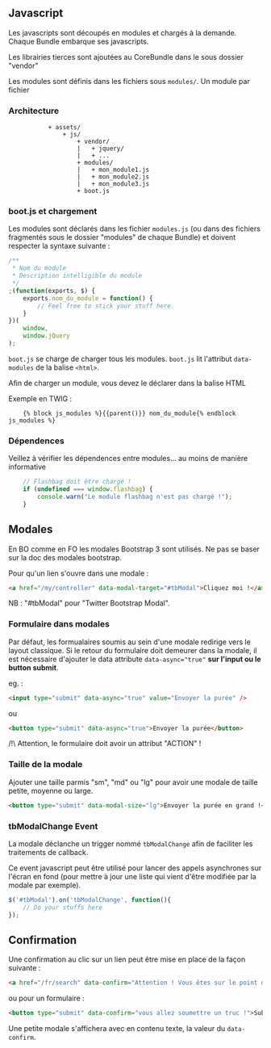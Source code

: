 ## Javascript

Les javascripts sont découpés en modules et chargés à la demande. Chaque Bundle embarque ses javascripts.

Les librairies tierces sont ajoutées au CoreBundle dans le sous dossier "vendor"

Les modules sont définis dans les fichiers sous `modules/`. Un module par fichier

### Architecture

```
           + assets/
               + js/
                   + vendor/
                   |   + jquery/
                   |   + ...
                   + modules/
                   |   + mon_module1.js
                   |   + mon_module2.js
                   |   + mon_module3.js
                   + boot.js
```

### boot.js et chargement

Les modules sont déclarés dans les fichier `modules.js` (ou dans des fichiers fragmentés sous le dossier "modules" de chaque Bundle) et doivent respecter la syntaxe suivante :

```Javascript
/**
 * Nom du module
 * Description intelligible du module
 */
;(function(exports, $) {
    exports.nom_du_module = function() {
        // Feel free to stick your stuff here.
    }
})(
    window,
    window.jQuery
);

```

`boot.js` se charge de charger tous les modules. `boot.js` lit l'attribut `data-modules` de la balise `<html>`.

Afin de charger un module, vous devez le déclarer dans la balise HTML

Exemple en TWIG :

```
    {% block js_modules %}{{parent()}} nom_du_module{% endblock js_modules %}
```

### Dépendences

Veillez à vérifier les dépendences entre modules... au moins de manière informative
```Javascript
    // Flashbag doit être chargé !
    if (undefined === window.flashbag) {
        console.warn("Le module flashbag n'est pas chargé !");
    }
```


## Modales

En BO comme en FO les modales Bootstrap 3 sont utilisés. Ne pas se baser sur la doc des modales bootstrap.

Pour qu'un lien s'ouvre dans une modale :

```HTML
<a href="/my/controller" data-modal-target="#tbModal">Cliquez moi !</a>
```

NB : "#tbModal" pour "Twitter Bootstrap Modal".

### Formulaire dans modales

Par défaut, les formualaires soumis au sein d'une modale redirige vers le layout classique. Si le retour du formulaire doit demeurer dans la modale, il est nécessaire d'ajouter le data attribute `data-async="true"` **sur l'input ou le button submit**.

eg. :

```HTML
<input type="submit" data-async="true" value="Envoyer la purée" />

```
ou

```HTML
<button type="submit" data-async="true">Envoyer la purée</button>

```

/!\ Attention, le formulaire doit avoir un attribut "ACTION" !


### Taille de la modale

Ajouter une taille parmis "sm", "md" ou "lg" pour avoir une modale de taille petite, moyenne ou large.

```HTML
<button type="submit" data-modal-size="lg">Envoyer la purée en grand !</button>

```

### tbModalChange Event

La modale déclanche un trigger nommé `tbModalChange` afin de faciliter les traitements de callback.

Ce event javascript peut être utilisé pour lancer des appels asynchrones sur l'écran en fond (pour mettre à jour une liste qui vient d'être modifiée par la modale par exemple).

```Javascript
$('#tbModal').on('tbModalChange', function(){
    // Do your stuffs here
});
```

## Confirmation

Une confirmation au clic sur un lien peut être mise en place de la façon suivante :

```HTML
<a href="/fr/search" data-confirm="Attention ! Vous êtes sur le point de faire un truc qui nécéssite une confirmation !">Cliquez moi !</a>
```
ou pour un formulaire : 
```HTML
<button type="submit" data-confirm="vous allez soumettre un truc !">Submit</button>
```

Une petite modale s'affichera avec en contenu texte, la valeur du `data-confirm`.
